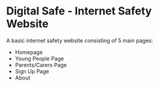 # Digital Safe - Internet Safety Website 

A basic internet safety website consisting of 5 main pages:

- Homepage
- Young People Page
- Parents/Carers Page
- Sign Up Page
- About
